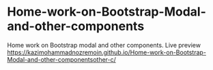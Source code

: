 # Home-work-on-Bootstrap-Modal-and-other-components
Home work on Bootstrap modal and other components.
Live preview
https://kazimohammadnozremoin.github.io/Home-work-on-Bootstrap-Modal-and-other-componentsother-c/

